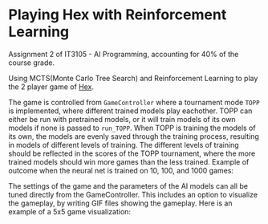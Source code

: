 # Playing Hex with Reinforcement Learning
Assignment 2 of IT3105 - AI Programming, accounting for 40% of the course grade.


Using MCTS(Monte Carlo Tree Search) and Reinforcement Learning to play the 2 player game of [Hex](https://en.wikipedia.org/wiki/Hex_(board_game)).

The game is controlled from `GameController` where a tournament mode `TOPP` is implemented, where different trained models play eachother. TOPP can either be run with pretrained models, or it will train models of its own models if none is passed to `run_TOPP`. When TOPP is training the models of its own, the models are evenly saved through the training process, resulting in models of different levels of training. The different levels of training should be reflected in the scores of the TOPP tournament, where the more trained models should win more games than the less trained. Example of outcome when the neural net is trained on 10, 100, and 1000 games:


The settings of the game and the parameters of the AI models can all be tuned directly from the GameController. This includes an option to visualize the gameplay, by writing GIF files showing the gameplay. Here is an example of a 5x5 game visualization:

